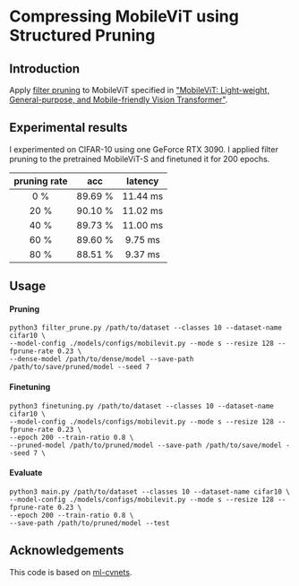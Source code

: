 #  Compressing MobileViT using Structured Pruning

## Introduction

Apply [filter pruning](https://arxiv.org/pdf/1608.08710.pdf) to MobileViT specified in ["MobileViT: Light-weight, General-purpose, and Mobile-friendly Vision Transformer"](https://arxiv.org/abs/2110.02178).

## Experimental results

I experimented on CIFAR-10 using one GeForce RTX 3090. I applied filter pruning to the pretrained MobileViT-S and finetuned it for 200 epochs.

| pruning rate | acc  | latency |
|:------------:|:----:|:-------:|
| 0 %  | 89.69 % | 11.44 ms |
| 20 % | 90.10 % | 11.02 ms |
| 40 % | 89.73 % | 11.00 ms |
| 60 % | 89.60 % | 9.75 ms |
| 80 % | 88.51 % | 9.37 ms |

## Usage

#### Pruning
```
python3 filter_prune.py /path/to/dataset --classes 10 --dataset-name cifar10 \
--model-config ./models/configs/mobilevit.py --mode s --resize 128 --fprune-rate 0.23 \
--dense-model /path/to/dense/model --save-path /path/to/save/pruned/model --seed 7
```

#### Finetuning
```
python3 finetuning.py /path/to/dataset --classes 10 --dataset-name cifar10 \
--model-config ./models/configs/mobilevit.py --mode s --resize 128 --fprune-rate 0.23 \
--epoch 200 --train-ratio 0.8 \
--pruned-model /path/to/pruned/model --save-path /path/to/save/model --seed 7 \
```

#### Evaluate
```
python3 main.py /path/to/dataset --classes 10 --dataset-name cifar10 \
--model-config ./models/configs/mobilevit.py --mode s --resize 128 --fprune-rate 0.23 \
--epoch 200 --train-ratio 0.8 \
--save-path /path/to/pruned/model --test
```

## Acknowledgements
This code is based on [ml-cvnets](https://github.com/apple/ml-cvnets).
